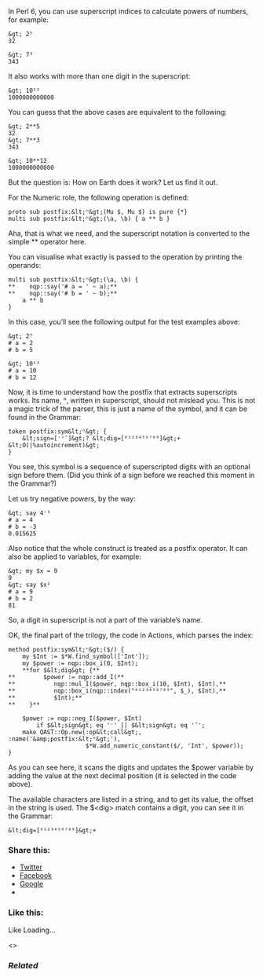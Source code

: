 In Perl 6, you can use superscript indices to calculate powers of numbers, for example:

	&gt; 2⁵
	32

	&gt; 7³
	343

It also works with more than one digit in the superscript:

	&gt; 10¹²
	1000000000000

You can guess that the above cases are equivalent to the following:

	&gt; 2**5
	32
	&gt; 7**3
	343

	&gt; 10**12
	1000000000000

But the question is: How on Earth does it work? Let us find it out.

For the Numeric role, the following operation is defined:

	proto sub postfix:&lt;ⁿ&gt;(Mu $, Mu $) is pure {*}
	multi sub postfix:&lt;ⁿ&gt;(\a, \b) { a ** b }

Aha, that is what we need, and the superscript notation is converted to the simple \*\* operator here.

You can visualise what exactly is passed to the operation by printing the operands:

	multi sub postfix:&lt;ⁿ&gt;(\a, \b) {
	**    nqp::say('# a = ' ~ a);**
	**    nqp::say('# b = ' ~ b);**
	    a ** b
	}

In this case, you’ll see the following output for the test examples above:

	&gt; 2⁵
	# a = 2
	# b = 5

	&gt; 10¹²
	# a = 10
	# b = 12

Now, it is time to understand how the postfix that extracts superscripts works. Its name, ⁿ, written in superscript, should not mislead you. This is not a magic trick of the parser, this is just a name of the symbol, and it can be found in the Grammar:

	token postfix:sym&lt;ⁿ&gt; {
	    &lt;sign=[⁻⁺¯]&gt;? &lt;dig=[⁰¹²³⁴⁵⁶⁷⁸⁹]&gt;+ &lt;O(|%autoincrement)&gt;
	}

You see, this symbol is a sequence of superscripted digits with an optional sign before them. (Did you think of a sign before we reached this moment in the Grammar?)

Let us try negative powers, by the way:

	&gt; say 4⁻³
	# a = 4
	# b = -3
	0.015625

Also notice that the whole construct is treated as a postfix operator. It can also be applied to variables, for example:

	&gt; my $x = 9
	9
	&gt; say $x²
	# a = 9
	# b = 2
	81

So, a digit in superscript is not a part of the variable’s name.

OK, the final part of the trilogy, the code in Actions, which parses the index:

	method postfix:sym&lt;ⁿ&gt;($/) {
	    my $Int := $*W.find_symbol(['Int']);
	    my $power := nqp::box_i(0, $Int);
	    **for $&lt;dig&gt; {**
	**        $power := nqp::add_I(**
	**           nqp::mul_I($power, nqp::box_i(10, $Int), $Int),**
	**           nqp::box_i(nqp::index("⁰¹²³⁴⁵⁶⁷⁸⁹", $_), $Int),**
	**           $Int);**
	**    }**

	    $power := nqp::neg_I($power, $Int)
	        if $&lt;sign&gt; eq '⁻' || $&lt;sign&gt; eq '¯';
	    make QAST::Op.new(:op&lt;call&gt;, :name('&amp;postfix:&lt;ⁿ&gt;'),
	                      $*W.add_numeric_constant($/, 'Int', $power));
	}

As you can see here, it scans the digits and updates the $power variable by adding the value at the next decimal position (it is selected in the code above).

The available characters are listed in a string, and to get its value, the offset in the string is used. The $&lt;dig&gt; match contains a digit, you can see it in the Grammar:

	&lt;dig=[⁰¹²³⁴⁵⁶⁷⁸⁹]&gt;+

### Share this:

* [Twitter][1]
* [Facebook][2]
* [Google][3]
*

### Like this:

Like Loading...

<>

### _Related_

  [1]: https://perl6.online/2018/04/05/72-superscripts-in-perl-6/?share=twitter "Click to share on Twitter"
  [2]: https://perl6.online/2018/04/05/72-superscripts-in-perl-6/?share=facebook "Click to share on Facebook"
  [3]: https://perl6.online/2018/04/05/72-superscripts-in-perl-6/?share=google-plus-1 "Click to share on Google+"